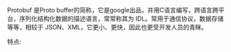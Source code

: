 Protobuf 是Proto buffer的简称，它是google出品，并用C语言编写，跨语言跨平台，序列化结构化数据的描述语言，常常称其为 IDL。常用于通信协议，数据存储等等，相较于 JSON、XML，它更小、更快，因此也更受开发人员的青眯。

特点:



